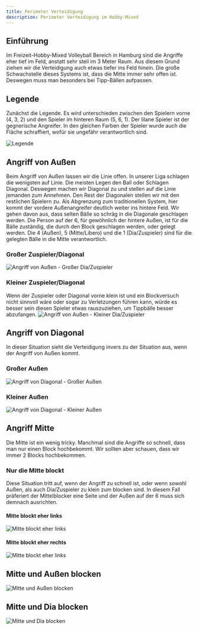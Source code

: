 ```yaml
---
title: Perimeter Verteidigung
description: Perimeter Verteidigung im Hobby-Mixed
---
```


## Einführung
Im Freizeit-Hobby-Mixed Volleyball Bereich in Hamburg sind die Angriffe eher tief im 
Feld, anstatt sehr steil im 3 Meter Raum. 
Aus diesem Grund ziehen wir die Verteidigung auch etwas 
tiefer ins Feld hinein. 
Die große Schwachstelle dieses Systems ist, dass die 
Mitte immer sehr offen ist. 
Deswegen muss man besonders bei Tipp-Bällen aufpassen.

## Legende
Zunächst die Legende. Es wird unterschieden zwischen den 
Spielern vorne (4, 3, 2) und den Spieler im hinteren
Raum (5, 6, 1). Der lilane Spieler ist der gegnerische 
Angreifer. In den gleichen Farben der Spieler wurde auch 
die Fläche schraffiert, wofür sie ungefähr verantwortlich 
sind.


![Legende](/docs/defense/legend.webp)

## Angriff von Außen
Beim Angriff von Außen lassen wir die Linie offen. 
In unserer Liga schlagen die wenigsten auf Linie. 
Die meisten Legen den Ball oder Schlagen Diagonal.
Deswegen machen wir Diagonal zu und stellen auf die 
Linie jemanden zum Annehmen.
Den Rest der Diagonalen stellen wir mit den restlichen 
Spielern zu. Als Abgrenzung zum traditionellen System,
hier kommt der vordere Außenangreifer deutlich weiter 
ins hintere Feld. Wir gehen davon aus, dass selten 
Bälle so schräg in die Diagonale geschlagen werden.
Die Person auf der 6, für gewöhnlich der hintere Außen, 
ist für die Bälle zuständig, die durch den Block geschlagen
werden, oder gelegt werden. Die 4 (Außen), 5 (Mitte/Libero) 
und die 1 (Dia/Zuspieler) sind für die gelegten Bälle 
in die Mitte verantwortlich.

### Großer Zuspieler/Diagonal
![Angriff von Außen - Großer Dia/Zuspieler](/docs/defense/outside_tall_dia_setter.webp)

### Kleiner Zuspieler/Diagonal
Wenn der Zuspieler oder Diagonal vorne klein ist und ein 
Blockversuch nicht sinnvoll wäre oder sogar zu Verletzungen 
führen kann, würde es besser sein diesen Spieler etwas 
rauszuziehen, um Tippbälle besser abzufangen.
![Angriff von Außen - Kleiner Dia/Zuspieler](/docs/defense/outside_small_dia_setter.webp)

## Angriff von Diagonal
In dieser Situation sieht die Verteidigung invers zu der 
Situation aus, wenn der Angriff von Außen kommt.

### Großer Außen
![Angriff von Diagonal - Großer Außen](/docs/defense/dia_tall_outside.webp)

### Kleiner Außen
![Angriff von Diagonal - Kleiner Außen](/docs/defense/dia_small_outside.webp)

## Angriff Mitte
Die Mitte ist ein wenig tricky. Manchmal sind die Angriffe 
so schnell, dass man nur einen Block hochbekommt. 
Wir sollten aber schauen, dass wir immer 2 Blocks 
hochbekommen. 

### Nur die Mitte blockt
Diese Situation tritt auf, wenn der Angriff zu schnell ist,
oder wenn sowohl Außen, als auch Dia/Zuspieler zu klein 
zum blocken sind. In diesem Fall präferiert der Mittelblocker 
eine Seite und der Außen auf der 6 muss sich demnach ausrichten.

#### Mitte blockt eher links
![Mitte blockt eher links](/docs/defense/middle_middle_alone_left.webp)

#### Mitte blockt eher rechts
![Mitte blockt eher links](/docs/defense/middle_middle_alone_right.webp)

## Mitte und Außen blocken
![Mitte und Außen blocken](/docs/defense/middle_middle_and_outside.webp)

## Mitte und Dia blocken
![Mitte und Dia blocken](/docs/defense/middle_middle_and_dia.webp)
